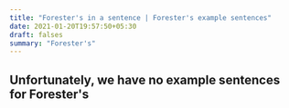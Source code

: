 ```yaml
---
title: "Forester's in a sentence | Forester's example sentences"
date: 2021-01-20T19:57:50+05:30
draft: falses
summary: "Forester's"
---
```

## Unfortunately, we have no example sentences for Forester's                 
